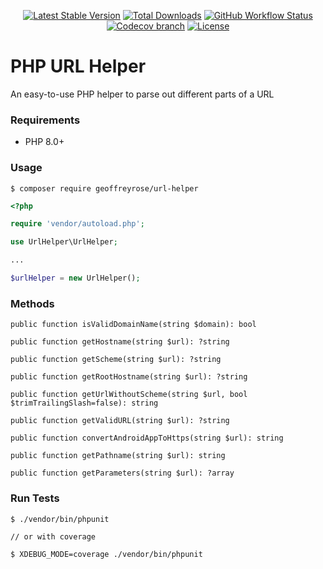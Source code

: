 <div style="text-align: center;"> 

[![Latest Stable Version](https://img.shields.io/packagist/v/geoffreyrose/url-helper?style=flat-square)](https://packagist.org/packages/geoffreyrose/url-helper)
[![Total Downloads](https://img.shields.io/packagist/dt/geoffreyrose/url-helper?style=flat-square)](https://packagist.org/packages/geoffreyrose/url-helper/stats)
[![GitHub Workflow Status](https://img.shields.io/github/actions/workflow/status/geoffreyrose/url-helper/main.yml?branch=main&style=flat-square)](https://github.com/geoffreyrose/url-helper/actions?query=branch%3Amain)
[![Codecov branch](https://img.shields.io/codecov/c/gh/geoffreyrose/url-helper/main?style=flat-square)](https://app.codecov.io/gh/geoffreyrose/url-helper/branch/main)
[![License](https://img.shields.io/github/license/geoffreyrose/url-helper?style=flat-square)](https://github.com/geoffreyrose/url-helper/blob/main/LICENSE)
</div>

# PHP URL Helper
An easy-to-use PHP helper to parse out different parts of a URL


### Requirements
* PHP 8.0+

### Usage

```
$ composer require geoffreyrose/url-helper
```

```php
<?php

require 'vendor/autoload.php';

use UrlHelper\UrlHelper;

...

$urlHelper = new UrlHelper();
```

### Methods

```
public function isValidDomainName(string $domain): bool
```

```
public function getHostname(string $url): ?string
```

```
public function getScheme(string $url): ?string
```

```
public function getRootHostname(string $url): ?string
```

```
public function getUrlWithoutScheme(string $url, bool $trimTrailingSlash=false): string
```

```
public function getValidURL(string $url): ?string
```

```
public function convertAndroidAppToHttps(string $url): string
```

```
public function getPathname(string $url): string
```

```
public function getParameters(string $url): ?array
```


### Run Tests

```
$ ./vendor/bin/phpunit

// or with coverage 

$ XDEBUG_MODE=coverage ./vendor/bin/phpunit
```
